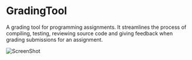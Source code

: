 # GradingTool
A grading tool for programming assignments. It streamlines the process of compiling, testing, reviewing source code and giving feedback when grading submissions for an assignment.

![ScreenShot](https://github.com/mairen/GradingTool/tree/master/Screenshots/1.png)

